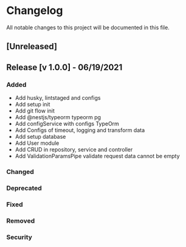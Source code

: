 # Changelog

All notable changes to this project will be documented in this file.

## [Unreleased]

## Release [v 1.0.0] - 06/19/2021

### Added
- Add husky, lintstaged and configs
- Add setup init
- Add git flow init
- Add @nestjs/typeorm typeorm pg
- Add configService with configs TypeOrm
- Add Configs of timeout, logging and transform data
- Add setup database
- Add User module
- Add CRUD in repository, service and controller
- Add ValidationParamsPipe validate request data cannot be empty

### Changed

### Deprecated

### Fixed

### Removed

### Security